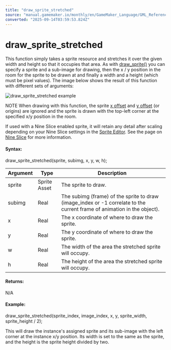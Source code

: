 ```yaml
---
title: "draw_sprite_stretched"
source: "manual.gamemaker.io/monthly/en/GameMaker_Language/GML_Reference/Drawing/Sprites_And_Tiles/draw_sprite_stretched.htm"
converted: "2025-09-14T03:59:53.824Z"
---
```


# draw\_sprite\_stretched

This function simply takes a sprite resource and stretches it over the given width and height so that it occupies that area. As with [draw\_sprite()](draw_sprite.md) you can specify a sprite and a sub-image for drawing, then the x / y position in the room for the sprite to be drawn at and finally a width and a height (which must be pixel values). The image below shows the result of this function with different sets of arguments:

![draw_sprite_stretched example](../../../../assets/Images/Scripting_Reference/GML/Reference/Drawing/spr_stretch.png)

NOTE When drawing with this function, the sprite [x offset](../../Asset_Management/Sprites/Sprite_Instance_Variables/sprite_xoffset.md) and [y offset](../../Asset_Management/Sprites/Sprite_Instance_Variables/sprite_yoffset.md) (or origins) are ignored and the sprite is drawn with the top-left corner at the specified x/y position in the room.

If used with a Nine Slice enabled sprite, it will retain any detail after scaling depending on your Nine Slice settings in the [Sprite Editor](../../../../The_Asset_Editors/Sprites.md). See the page on [Nine Slice](../../../../The_Asset_Editors/Sprite_Properties/Nine_Slices.md) for more information.

#### Syntax:

draw\_sprite\_stretched(sprite, subimg, x, y, w, h);

| Argument | Type | Description |
| --- | --- | --- |
| sprite | Sprite Asset | The sprite to draw. |
| subimg | Real | The subimg (frame) of the sprite to draw (image_index or -1 correlate to the current frame of animation in the object). |
| x | Real | The x coordinate of where to draw the sprite. |
| y | Real | The y coordinate of where to draw the sprite. |
| w | Real | The width of the area the stretched sprite will occupy. |
| h | Real | The height of the area the stretched sprite will occupy. |

#### Returns:

N/A

#### Example:

draw\_sprite\_stretched(sprite\_index, image\_index, x, y, sprite\_width, sprite\_height / 2);

This will draw the instance's assigned sprite and its sub-image with the left corner at the instance x/y position. Its width is set to the same as the sprite, and the height is the sprite height divided by two.